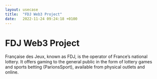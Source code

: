 ```yaml
---
layout: usecase
title:  "FDJ Web3 Project"
date:   2022-11-24 09:24:18 +0100
---
```


# FDJ Web3 Project

Française des Jeux, known as FDJ, is the operator of France’s national lottery. It offers gaming to the general public in the form of lottery games and sports betting (ParionsSport), available from physical outlets and online. 
